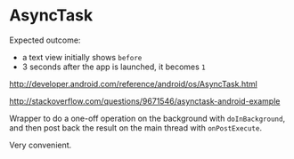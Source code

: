 # AsyncTask

Expected outcome:

- a text view initially shows `before`
- 3 seconds after the app is launched, it becomes `1`

<http://developer.android.com/reference/android/os/AsyncTask.html>

<http://stackoverflow.com/questions/9671546/asynctask-android-example>

Wrapper to do a one-off operation on the background with `doInBackground`, and then post back the result on the main thread with `onPostExecute`.

Very convenient.
